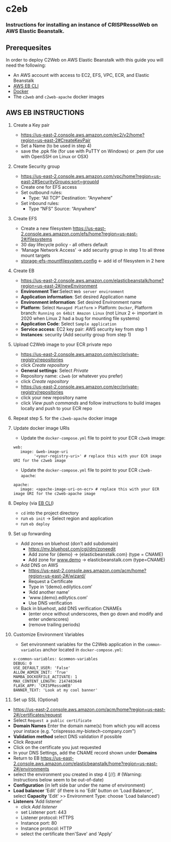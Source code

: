 # c2eb

### Instructions for installing an instance of CRISPRessoWeb on AWS Elastic Beanstalk.



## Prerequesites

In order to deploy C2Web on AWS Elastic Beanstalk with this guide you will need the following:
- An AWS account with access to EC2, EFS, VPC, ECR, and Elastic Beanstalk
- [AWS EB CLI](https://docs.aws.amazon.com/elasticbeanstalk/latest/dg/eb-cli3.html)
- [Docker](https://docs.docker.com/get-docker/)
- The `c2web` and `c2web-apache` docker images

## AWS EB INSTRUCTIONS

1. Create a Key pair

   - https://us-east-2.console.aws.amazon.com/ec2/v2/home?region=us-east-2#CreateKeyPair
   - Set a Name (to be used in step 4)
   - save the .ppk file (for use with PuTTY on Windows) or .pem (for use with OpenSSH on Linux or OSX)

2. Create Security group

   - https://us-east-2.console.aws.amazon.com/vpc/home?region=us-east-2#SecurityGroups:sort=groupId
   - Create one for EFS access
   - Set outbound rules: 
     - Type: “All TCP” Destination: “Anywhere”
   - Set inbound rules:
     - Type “NFS” Source: “Anywhere”

3. Create EFS

   - Create a new filesystem https://us-east-2.console.aws.amazon.com/efs/home?region=us-east-2#/filesystems
   - 30 day lifecycle policy - all others default
   - ‘Manage Network Access’ -> add security group in step 1 to all three mount targets
   - [storage-efs-mountfilesystem.config](.ebextensions/storage-efs-mountfilesystem.config) <- add id of filesystem in 2 here
   
4. Create EB
   - https://us-east-2.console.aws.amazon.com/elasticbeanstalk/home?region=us-east-2#/newEnvironment
   - **Environment Tier**:Select `Web server environment`
   - **Application information**: Set desired Application name
   - **Environment information**: Set desired Environment name
   - **Platform**: Select `Managed Platform` > Platform: `Docker`, Platform branch: `Running on 64bit Amazon Linux` (not Linux 2 <- important in 2020 when Linux 2 had a bug for mounting file systems)
   - **Application Code**: Select `Sample application`
   - **Service access**: EC2 key pair: AWS security key from step 1
   - **Instances**: security (Add security group from step 1)
5. Upload C2Web image to your ECR private repo
   - https://us-east-2.console.aws.amazon.com/ecr/private-registry/repositories
   - click *Create repository*
   - **General settings**: Select *Private*
   - Repository name: `c2web` (or whatever you prefer)
   - click *Create repository*
   - https://us-east-2.console.aws.amazon.com/ecr/private-registry/repositories
   - click your new repository name
   - click *View push commands* and follow instructions to build images locally and push to your ECR repo
7. Repeat step 5. for the `c2web-apache` docker image
8. Update docker image URIs
   - Update the `docker-compose.yml` file to point to your ECR `c2web` image:
   ```
   web:
      image: &web-image-uri
            '<your-registry-uri>' # replace this with your ECR image URI for the c2web image
   ```
      - Update the `docker-compose.yml` file to point to your ECR `c2web-apache`:
   ```
   apache:
      image: <apache-image-uri-on-ecr> # replace this with your ECR image URI for the c2web-apache image
   ```
7. Deploy (via [EB CLI](https://docs.aws.amazon.com/elasticbeanstalk/latest/dg/eb-cli3.html))
   - `cd` into the project directory
   - run `eb init` -> Select region and application
   - run `eb deploy`
8. Set up forwarding
   - Add zones on bluehost (don’t add subdomain)
     - https://my.bluehost.com/cgi/dm/zoneedit
     - Add zone for {demo} -> {elasticbeanstalk.com} (type = CNAME)
     - Add zone for www.demo -> elasticbeanstalk.com (type=CNAME)
   - Add DNS on AWS
     - https://us-east-2.console.aws.amazon.com/acm/home?region=us-east-2#/wizard/
     - Request a Certificate
     - Type in ‘{demo}.edilytics.com’
     - ‘Add another name’
     - ‘www.{demo}.edilytics.com’
     - Use DNS verification
   - Back in bluehost, add DNS verification CNAMEs
     - (enter once without underscores, then go down and modify and enter underscores)
     - (remove trailing periods)
9. Customize Environment Variables
   - Set environment variables for the C2Web application in the `common-variables` anchor located in `docker-compose.yml`:
   ```
   x-common-variables: &common-variables
   DEBUG: 0
   USE_DEFAULT_USER: 'False'
   ALLOW_ADMIN_INIT: 'True'
   MAMBA_DOCKERFILE_ACTIVATE: 1
   MAX_CONTENT_LENGTH: 2147483648
   FLASK_APP: 'CRISPRessoWEB'
   BANNER_TEXT: 'Look at my cool banner'
   ```
10. Set up SSL (Optional)
   - https://us-east-2.console.aws.amazon.com/acm/home?region=us-east-2#/certificates/request
   - Select `Request a public certificate`
   - **Domain Names** Enter the domain name(s) from which you will access your instace (e.g. "crispresso.my-biotech-company.com")
   - **Validation method** select DNS validation if possible
   - Click *Request*
   - Click on the certificate you just requested
   - In your DNS Settings, add the CNAME record shown under **Domains**
   - Return to EB https://us-east-2.console.aws.amazon.com/elasticbeanstalk/home?region=us-east-2#/environments
   - select the environment you created in step 4
   [//]: # (Warning: Instructions below seem to be out-of-date)
   - **Configuration** (in left side bar under the name of environment)
   - **Load balancer** 'Edit' (if there is no 'Edit' button on 'Load Balancer', select **Capacity** 'Edit' >> Environment Type: choose 'Load balanced')
   - **Listeners** 'Add listener'
      - click *Add listener*
      - set Listener port: 443
      - Listener protocol: HTTPS
      - Instance port: 80
      - Instance protocol: HTTP
      - select the certificate then'Save' and 'Apply'